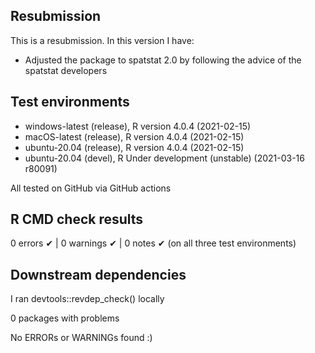 ## Resubmission

This is a resubmission. In this version I have:

* Adjusted the package to spatstat 2.0 by following the advice of the spatstat developers

## Test environments
* windows-latest (release), R version 4.0.4 (2021-02-15) 
* macOS-latest (release), R version 4.0.4 (2021-02-15) 
* ubuntu-20.04 (release), R version 4.0.4 (2021-02-15)
* ubuntu-20.04 (devel), R Under development (unstable) (2021-03-16 r80091) 

All tested on GitHub via GitHub actions

## R CMD check results

0 errors ✔ | 0 warnings ✔ | 0 notes ✔
(on all three test environments)



## Downstream dependencies

I ran devtools::revdep_check() locally

0 packages with problems

No ERRORs or WARNINGs found :)

